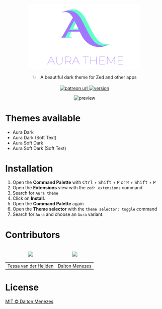 <p align="center">
  <img src="https://github.com/daltonmenezes/assets/blob/master/images/aura-theme/new-heading.png?raw=true" alt="Aura Theme" width="70%" />
</p>

<p align="center">
✨ A beautiful dark theme for Zed and other apps
  <br><br>

  <!-- Patreon -->
  <a href="https://www.patreon.com/daltonmenezes">
    <img alt="patreon url" src="https://img.shields.io/badge/support%20on-patreon-1C1E26?style=for-the-badge&labelColor=1C1E26&color=61ffca">
  </a>

  <!-- version -->
  <a href="#">
    <img alt="version" src="https://img.shields.io/badge/version%20-v1.0.1-1C1E26?style=for-the-badge&labelColor=1C1E26&color=61ffca">
  </a>
</p>



<p align="center">
  <img alt="preview" src="https://github.com/daltonmenezes/aura-theme/assets/25427808/3f7b97e5-122a-4c3d-9fb7-c4f99487bba3" />
</p>

# Themes available

- Aura Dark
- Aura Dark (Soft Text)
- Aura Soft Dark
- Aura Soft Dark (Soft Text)

# Installation

1. Open the **Command Palette** with <kbd>Ctrl</kbd> + <kbd>Shift</kbd> + <kbd>P</kbd> or <kbd>⌘</kbd> + <kbd>Shift</kbd> + <kbd>P</kbd>
2. Open the **Extensions** view with the `zed: extensions` command
3. Search for `Aura theme`
4. Click on **Install**.
5. Open the **Command Palette** again
6. Open the **Theme selector** with the `theme selector: toggle` command
7. Search for `Aura` and choose an `Aura` variant.

# Contributors

<table>
  <thead>
    <tr>
    <td valign="bottom"><p align="center">
        <a href="https://github.com/dustessavdh">
          <img src="https://github.com/dustessavdh.png?size=100" align="center" />
        </a>
      </p></td>
      <td valign="bottom"><p align="center">
  <a href="https://github.com/daltonmenezes">
    <img src="https://github.com/daltonmenezes.png?size=100" align="center" />
  </a>
</p></td>
    </tr>
  </thead>

  <tbody>    <tr>
      <td><a href="https://github.com/dustessavdh">Tessa van der Heijden</a></td>
      <td><a href="https://github.com/daltonmenezes">Dalton Menezes</a></td>
    </tr>
  </tbody>
</table>

# License
[MIT © Dalton Menezes](https://github.com/daltonmenezes/aura-theme/blob/main/LICENSE)
